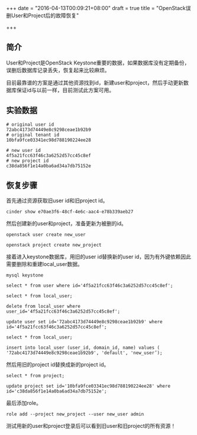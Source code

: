 +++
date = "2016-04-13T00:09:21+08:00"
draft = true
title = "OpenStack误删User和Project后的故障恢复"

+++

## 简介

User和Project是OpenStack Keystone重要的数据，如果数据库没有定期备份，误删后数据库记录丢失，恢复起来比较麻烦。

目前最靠谱的方案是通过其他资源找到id，新建user和project，然后手动更新数据库保证id与以前一样，目前测试此方案可用。

## 实验数据

```
# original user id 
72abc4173d74449e8c9298ceae1b92b9
# original tenant id 
10bfa9fce03341ec98d788190224ee28

# new user id
4f5a21fcc63f46c3a6252d57cc45c8ef
# new project id
c38da856f1e14a0ba6ad34a7db75152e
```

## 恢复步骤

首先通过资源获取旧user id和旧project id。

```
cinder show e70ae3f6-48cf-4e6c-aac4-e78b339aeb27 
```

然后创建新的user和project，准备更新为被删的id。

```
openstack user create new_user
 
openstack project create new_project
```

接着进入keystone数据库，用旧的user id替换新的user id，因为有外键依赖因此需要删除和重建local_user数据。

```
mysql keystone
 
select * from user where id='4f5a21fcc63f46c3a6252d57cc45c8ef';
 
select * from local_user;
 
delete from local_user where user_id='4f5a21fcc63f46c3a6252d57cc45c8ef';
 
update user set id='72abc4173d74449e8c9298ceae1b92b9' where id='4f5a21fcc63f46c3a6252d57cc45c8ef';
 
select * from local_user;
 
insert into local_user (user_id, domain_id, name) values ( '72abc4173d74449e8c9298ceae1b92b9', 'default', 'new_user’);
```

然后用旧的project id替换成新的project id。

```
select * from project;
 
update project set id='10bfa9fce03341ec98d788190224ee28' where id='c38da856f1e14a0ba6ad34a7db75152e';
```

最后添加role。

```
role add --project new_project --user new_user admin
```

测试用新的user和project登录后可以看到旧user和旧project的所有资源！

